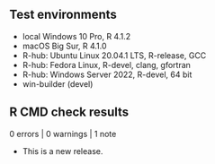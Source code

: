 ## Test environments

* local Windows 10 Pro, R 4.1.2
* macOS Big Sur, R 4.1.0
* R-hub: Ubuntu Linux 20.04.1 LTS, R-release, GCC
* R-hub: Fedora Linux, R-devel, clang, gfortran
* R-hub: Windows Server 2022, R-devel, 64 bit
* win-builder (devel)

## R CMD check results

0 errors | 0 warnings | 1 note

* This is a new release.

